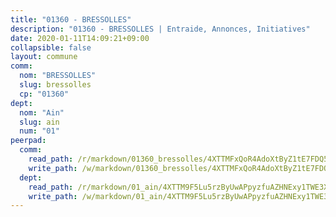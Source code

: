 ```yaml
---
title: "01360 - BRESSOLLES"
description: "01360 - BRESSOLLES | Entraide, Annonces, Initiatives"
date: 2020-01-11T14:09:21+09:00
collapsible: false
layout: commune
comm:
  nom: "BRESSOLLES"
  slug: bressolles
  cp: "01360"
dept:
  nom: "Ain"
  slug: ain
  num: "01"
peerpad:
  comm:
    read_path: /r/markdown/01360_bressolles/4XTTMFxQoR4AdoXtByZ1tE7FDQ5qCgm2RuFmDyHaULg3GTzag
    write_path: /w/markdown/01360_bressolles/4XTTMFxQoR4AdoXtByZ1tE7FDQ5qCgm2RuFmDyHaULg3GTzag-K3TgUW769dfLNKwFhojzYhcudYVThcWuFaBn9TzTDSLEDKxata8ZrJbb9JxTtJ7vnbcPHqHp4Erku5t9SCPbyYnpDYdrBz62smDNKd6mPUKLBNx63kVJgvFFe2ShEG3fdG94QhqW
  dept:
    read_path: /r/markdown/01_ain/4XTTM9F5Lu5rzByUwAPpyzfuAZHNExy1TWE3X3wiTrPFfiAJr
    write_path: /w/markdown/01_ain/4XTTM9F5Lu5rzByUwAPpyzfuAZHNExy1TWE3X3wiTrPFfiAJr-K3TgUnxzeFoJA4CB58vXNvKXURJneTNZHUsypAQGicGiZu7AS2sPbjspGpj7s3MmMv58YhkLaSUMQMHaiKAfoMv6wF36Urxbqqh8MmnXpnKkbVhnAishABEkMRAiyAt8GGJ1Jer2
---
```


